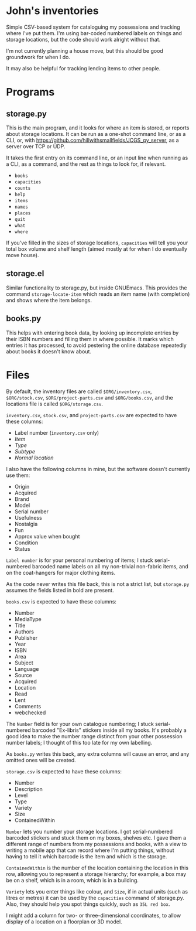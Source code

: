 John's inventories
==================

Simple CSV-based system for cataloguing my possessions and tracking
where I've put them.  I'm using bar-coded numbered labels on things
and storage locations, but the code should work alright without that.

I'm not currently planning a house move, but this should be good
groundwork for when I do.

It may also be helpful for tracking lending items to other people.

Programs
========

storage.py
----------

This is the main program, and it looks for where an item is stored, or
reports about storage locations.  It can be run as a one-shot command
line, or as a CLI, or, with
https://github.com/hillwithsmallfields/JCGS_py_server, as a server
over TCP or UDP.

It takes the first entry on its command line, or an input line when
running as a CLI, as a command, and the rest as things to look for, if
relevant.

  - `books`
  - `capacities`
  - `counts`
  - `help`
  - `items`
  - `names`
  - `places`
  - `quit`
  - `what`
  - `where`

If you've filled in the sizes of storage locations, `capacities` will
tell you your total box volume and shelf length (aimed mostly at for
when I do eventually move house).

storage.el
----------

Similar functionality to storage.py, but inside GNUEmacs.  This
provides the command `storage-locate-item` which reads an item name
(with completion) and shows where the item belongs.

books.py
--------

This helps with entering book data, by looking up incomplete entries
by their ISBN numbers and filling them in where possible.  It marks
which entries it has processed, to avoid pestering the online database
repeatedly about books it doesn't know about.

Files
=====

By default, the inventory files are called `$ORG/inventory.csv`,
`$ORG/stock.csv`, `$ORG/project-parts.csv` and `$ORG/books.csv`, and
the locations file is called `$ORG/storage.csv`.

`inventory.csv`, `stock.csv`, and `project-parts.csv` are expected to
have these columns:

  - Label number (`inventory.csv` only)
  - *Item*
  - *Type*
  - *Subtype*
  - *Normal location*

I also have the following columns in mine, but the software doesn't
currently use them:

  - Origin
  - Acquired
  - Brand
  - Model
  - Serial number
  - Usefulness
  - Nostalgia
  - Fun
  - Approx value when bought
  - Condition
  - Status

`Label number` is for your personal numbering of items; I stuck
serial-numbered barcoded name labels on all my non-trivial non-fabric
items, and on the coat-hangers for major clothing items.

As the code never writes this file back, this is not a strict list,
but `storage.py` assumes the fields listed in bold are present.

`books.csv` is expected to have these columns:

  - Number
  - MediaType
  - Title
  - Authors
  - Publisher
  - Year
  - ISBN
  - Area
  - Subject
  - Language
  - Source
  - Acquired
  - Location
  - Read
  - Lent
  - Comments
  - webchecked
  
The `Number` field is for your own catalogue numbering; I stuck
serial-numbered barcoded "Ex-libris" stickers inside all my books.
It's probably a good idea to make the number range distinct from your
other possession number labels; I thought of this too late for my own
labelling.
  
As `books.py` writes this back, any extra columns will cause an error,
and any omitted ones will be created.

`storage.csv` is expected to have these columns:

  - Number
  - Description
  - Level
  - Type
  - Variety
  - Size
  - ContainedWithin

`Number` lets you number your storage locations.  I got
serial-numbered barcoded stickers and stuck them on my boxes, shelves
etc.  I gave them a different range of numbers from my possessions and
books, with a view to writing a mobile app that can record where I'm
putting things, without having to tell it which barcode is the item
and which is the storage.
  
`ContainedWithin` is the number of the location containing the
location in this row, allowing you to represent a storage hierarchy;
for example, a box may be on a shelf, which is in a room, which is in
a building.

`Variety` lets you enter things like colour, and `Size`, if in actual
units (such as litres or metres) it can be used by the `capacities`
command of storage.py.  Also, they should help you spot things
quickly, such as `35L red box`.

I might add a column for two- or three-dimensional coordinates, to
allow display of a location on a floorplan or 3D model.

